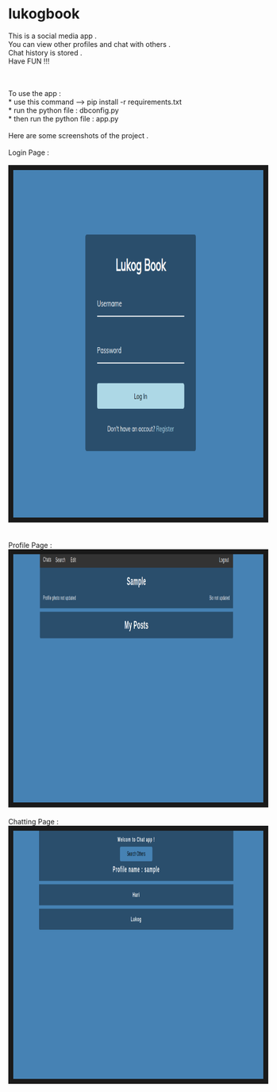 # lukogbook <br/>
This is a social media app .<br/> You can view other profiles and chat with others .<br/> Chat history is stored . <br/> Have FUN !!! <br/>

<br/>
<br/>
To use the app :<br/>
  * use this command --> pip install -r requirements.txt <br/>
  * run the python file : dbconfig.py <br/>
  * then run the python file : app.py <br/>
<br/>
Here are some screenshots of the project . <br/>

<br/>
Login Page : <br/>
<br/>

<img src="screenshots/login.png" width="100%" height="700" border="10"/>
<br/>
<br/>




<br/>
Profile Page :
<img src="/screenshots/profile.png" width="100%" height="500" border="10"/>
<br/>
<br/>
Chatting Page : 
<img src="screenshots/chat.png" width="100%" height="500" border="10"/>
<br/>
</br>


